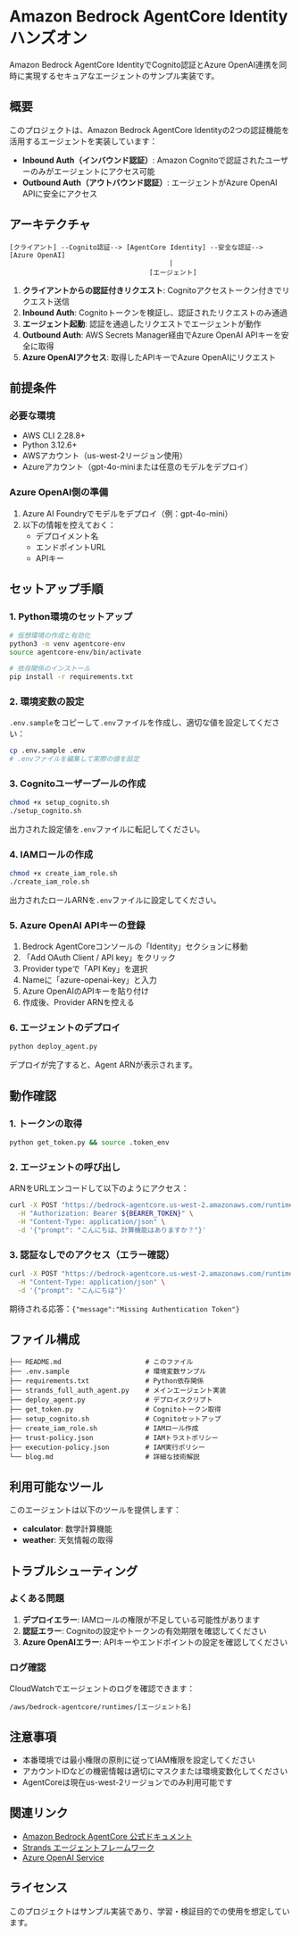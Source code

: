 # Amazon Bedrock AgentCore Identity ハンズオン

Amazon Bedrock AgentCore IdentityでCognito認証とAzure OpenAI連携を同時に実現するセキュアなエージェントのサンプル実装です。

## 概要

このプロジェクトは、Amazon Bedrock AgentCore Identityの2つの認証機能を活用するエージェントを実装しています：

- **Inbound Auth（インバウンド認証）**: Amazon Cognitoで認証されたユーザーのみがエージェントにアクセス可能
- **Outbound Auth（アウトバウンド認証）**: エージェントがAzure OpenAI APIに安全にアクセス

## アーキテクチャ

```
[クライアント] --Cognito認証--> [AgentCore Identity] --安全な認証--> [Azure OpenAI]
                                        |
                                   [エージェント]
```

1. **クライアントからの認証付きリクエスト**: Cognitoアクセストークン付きでリクエスト送信
2. **Inbound Auth**: Cognitoトークンを検証し、認証されたリクエストのみ通過
3. **エージェント起動**: 認証を通過したリクエストでエージェントが動作
4. **Outbound Auth**: AWS Secrets Manager経由でAzure OpenAI APIキーを安全に取得
5. **Azure OpenAIアクセス**: 取得したAPIキーでAzure OpenAIにリクエスト

## 前提条件

### 必要な環境

- AWS CLI 2.28.8+
- Python 3.12.6+
- AWSアカウント（us-west-2リージョン使用）
- Azureアカウント（gpt-4o-miniまたは任意のモデルをデプロイ）

### Azure OpenAI側の準備

1. Azure AI Foundryでモデルをデプロイ（例：gpt-4o-mini）
2. 以下の情報を控えておく：
   - デプロイメント名
   - エンドポイントURL
   - APIキー

## セットアップ手順

### 1. Python環境のセットアップ

```bash
# 仮想環境の作成と有効化
python3 -m venv agentcore-env
source agentcore-env/bin/activate

# 依存関係のインストール
pip install -r requirements.txt
```

### 2. 環境変数の設定

`.env.sample`をコピーして`.env`ファイルを作成し、適切な値を設定してください：

```bash
cp .env.sample .env
# .envファイルを編集して実際の値を設定
```

### 3. Cognitoユーザープールの作成

```bash
chmod +x setup_cognito.sh
./setup_cognito.sh
```

出力された設定値を`.env`ファイルに転記してください。

### 4. IAMロールの作成

```bash
chmod +x create_iam_role.sh
./create_iam_role.sh
```

出力されたロールARNを`.env`ファイルに設定してください。

### 5. Azure OpenAI APIキーの登録

1. Bedrock AgentCoreコンソールの「Identity」セクションに移動
2. 「Add OAuth Client / API key」をクリック
3. Provider typeで「API Key」を選択
4. Nameに「azure-openai-key」と入力
5. Azure OpenAIのAPIキーを貼り付け
6. 作成後、Provider ARNを控える

### 6. エージェントのデプロイ

```bash
python deploy_agent.py
```

デプロイが完了すると、Agent ARNが表示されます。

## 動作確認

### 1. トークンの取得

```bash
python get_token.py && source .token_env
```

### 2. エージェントの呼び出し

ARNをURLエンコードして以下のようにアクセス：

```bash
curl -X POST "https://bedrock-agentcore.us-west-2.amazonaws.com/runtimes/[ENCODED_ARN]/invocations?qualifier=DEFAULT" \
  -H "Authorization: Bearer ${BEARER_TOKEN}" \
  -H "Content-Type: application/json" \
  -d '{"prompt": "こんにちは、計算機能はありますか？"}'
```

### 3. 認証なしでのアクセス（エラー確認）

```bash
curl -X POST "https://bedrock-agentcore.us-west-2.amazonaws.com/runtimes/[ENCODED_ARN]/invocations?qualifier=DEFAULT" \
  -H "Content-Type: application/json" \
  -d '{"prompt": "こんにちは"}'
```

期待される応答：`{"message":"Missing Authentication Token"}`

## ファイル構成

```
├── README.md                     # このファイル
├── .env.sample                   # 環境変数サンプル
├── requirements.txt              # Python依存関係
├── strands_full_auth_agent.py    # メインエージェント実装
├── deploy_agent.py               # デプロイスクリプト
├── get_token.py                  # Cognitoトークン取得
├── setup_cognito.sh              # Cognitoセットアップ
├── create_iam_role.sh            # IAMロール作成
├── trust-policy.json             # IAMトラストポリシー
├── execution-policy.json         # IAM実行ポリシー
└── blog.md                       # 詳細な技術解説
```

## 利用可能なツール

このエージェントは以下のツールを提供します：

- **calculator**: 数学計算機能
- **weather**: 天気情報の取得

## トラブルシューティング

### よくある問題

1. **デプロイエラー**: IAMロールの権限が不足している可能性があります
2. **認証エラー**: Cognitoの設定やトークンの有効期限を確認してください
3. **Azure OpenAIエラー**: APIキーやエンドポイントの設定を確認してください

### ログ確認

CloudWatchでエージェントのログを確認できます：

```
/aws/bedrock-agentcore/runtimes/[エージェント名]
```

## 注意事項

- 本番環境では最小権限の原則に従ってIAM権限を設定してください
- アカウントIDなどの機密情報は適切にマスクまたは環境変数化してください
- AgentCoreは現在us-west-2リージョンでのみ利用可能です

## 関連リンク

- [Amazon Bedrock AgentCore 公式ドキュメント](https://docs.aws.amazon.com/bedrock-agentcore/)
- [Strands エージェントフレームワーク](https://github.com/anthropics/strands)
- [Azure OpenAI Service](https://azure.microsoft.com/ja-jp/products/ai-services/openai-service)

## ライセンス

このプロジェクトはサンプル実装であり、学習・検証目的での使用を想定しています。
